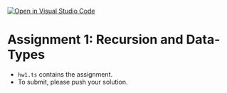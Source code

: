 [![Open in Visual Studio Code](https://classroom.github.com/assets/open-in-vscode-f059dc9a6f8d3a56e377f745f24479a46679e63a5d9fe6f495e02850cd0d8118.svg)](https://classroom.github.com/online_ide?assignment_repo_id=5493957&assignment_repo_type=AssignmentRepo)
# Assignment 1: Recursion and Data-Types

- `hw1.ts` contains the assignment.
- To submit, please push your solution.


